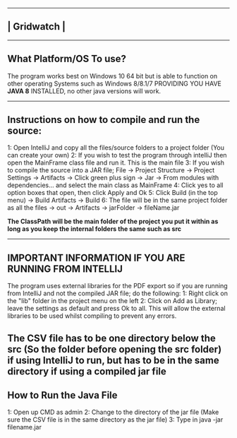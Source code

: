 --------------
|  Gridwatch  |
--------------

------------------------------
What Platform/OS To use?
------------------------------
The program works best on Windows 10 64 bit but is able to function on other operating Systems such as Windows 8/8.1/7 PROVIDING YOU HAVE **JAVA 8** INSTALLED, no other java versions will work.

---------------------------------------------------
Instructions on how to compile and run the source:
---------------------------------------------------

1: Open IntelliJ and copy all the files/source folders to a project folder (You can create your own)
2: If you wish to test the program through intelliJ then open the MainFrame class file and run it. This is the main file
3: If you wish to compile the source into a JAR file; File -> Project Structure -> Project Settings -> Artifacts -> Click green plus sign -> Jar -> From modules with dependencies... and select the main class as MainFrame
4: Click yes to all option boxes that open, then click Apply and Ok
5: Click Build (in the top menu) -> Build Artifacts -> Build
6: The file will be in the same project folder as all the files -> out -> Artifacts -> jarFolder -> fileName.jar

**The ClassPath will be the main folder of the project you put it within as long as you keep the internal folders the same such as src**

-----------------------------------------------------------
**IMPORTANT INFORMATION IF YOU ARE RUNNING FROM INTELLIJ**
-----------------------------------------------------------

The program uses external libraries for the PDF export so if you are running from IntelliJ and not the compiled JAR file; do the following:
1: Right click on the "lib" folder in the project menu on the left
2: Click on Add as Library; leave the settings as default and press Ok to all. This will allow the external libraries to be used whilst compiling to prevent any errors.

**The CSV file has to be one directory below the src (So the folder before opening the src folder) if using IntelliJ to run, but has to be in the same directory if using a compiled jar file**
------------------------------
How to Run the Java File
------------------------------
1: Open up CMD as admin
2: Change to the directory of the jar file (Make sure the CSV file is in the same directory as the jar file)
3: Type in java -jar filename.jar
